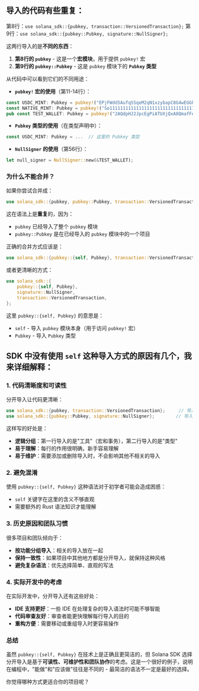 ## 导入的代码有些重复：

第8行：`use solana_sdk::{pubkey, transaction::VersionedTransaction};`
第9行：`use solana_sdk::{pubkey::Pubkey, signature::NullSigner};`

这两行导入的是**不同的东西**：

1. **第8行的 `pubkey`** - 这是一个**宏模块**，用于提供 `pubkey!` 宏
2. **第9行的 `pubkey::Pubkey`** - 这是 `pubkey` 模块下的 **`Pubkey` 类型**

从代码中可以看到它们的不同用途：

- **`pubkey!` 宏的使用**（第11-14行）：
```rust
const USDC_MINT: Pubkey = pubkey!("EPjFWdd5AufqSSqeM2qN1xzybapC8G4wEGGkZwyTDt1v");
const NATIVE_MINT: Pubkey = pubkey!("So11111111111111111111111111111111111111112");
pub const TEST_WALLET: Pubkey = pubkey!("2AQdpHJ2JpcEgPiATUXjQxA8QmafFegfQwSLWSprPicm");
```

- **`Pubkey` 类型的使用**（在类型声明中）：
```rust
const USDC_MINT: Pubkey = ...  // 这里的 Pubkey 类型
```

- **`NullSigner` 的使用**（第56行）：
```rust
let null_signer = NullSigner::new(&TEST_WALLET);
```

### 为什么不能合并？

如果你尝试合并成：

```rust
use solana_sdk::{pubkey, pubkey::Pubkey, transaction::VersionedTransaction, signature::NullSigner};
```

这在语法上是**重复**的，因为：
- `pubkey` 已经导入了整个 `pubkey` 模块
- `pubkey::Pubkey` 是在已经导入的 `pubkey` 模块中的一个项目

正确的合并方式应该是：
```rust
use solana_sdk::{pubkey::{self, Pubkey}, transaction::VersionedTransaction, signature::NullSigner};
```

或者更清晰的方式：
```rust
use solana_sdk::{
    pubkey::{self, Pubkey},
    signature::NullSigner,
    transaction::VersionedTransaction,
};
```

这里 `pubkey::{self, Pubkey}` 的意思是：
- `self` - 导入 `pubkey` 模块本身（用于访问 `pubkey!` 宏）
- `Pubkey` - 导入 `Pubkey` 类型


## SDK 中没有使用 `self` 这种导入方式的原因有几个，我来详细解释：

###  1. **代码清晰度和可读性**

分开导入让代码更清晰：
```rust
use solana_sdk::{pubkey, transaction::VersionedTransaction};     // 导入宏和事务类型
use solana_sdk::{pubkey::Pubkey, signature::NullSigner};        // 导入具体类型
```

这样写的好处是：
- **逻辑分组**：第一行导入的是"工具"（宏和事务），第二行导入的是"类型"
- **易于理解**：每行的作用很明确，新手容易理解
- **易于维护**：需要添加或删除导入时，不会影响其他不相关的导入

### 2. **避免混淆**

使用 `pubkey::{self, Pubkey}` 这种语法对于初学者可能会造成困惑：
- `self` 关键字在这里的含义不够直观
- 需要额外的 Rust 语法知识才能理解

### 3. **历史原因和团队习惯**

很多项目和团队倾向于：
- **按功能分组导入**：相关的导入放在一起
- **保持一致性**：如果项目中其他地方都是分开导入，就保持这种风格
- **避免复杂语法**：优先选择简单、直观的写法

### 4. **实际开发中的考虑**

在实际开发中，分开导入还有这些好处：
- **IDE 支持更好**：一些 IDE 在处理复杂的导入语法时可能不够智能
- **代码审查友好**：审查者能更快理解每行导入的目的
- **重构方便**：需要移动或重组导入时更容易操作

### 总结

虽然 `pubkey::{self, Pubkey}` 在技术上是正确且更简洁的，但 Solana SDK 选择分开导入是基于**可读性、可维护性和团队协作**的考虑。这是一个很好的例子，说明在编程中，"能做"和"应该做"往往是不同的 - 最简洁的语法不一定是最好的选择。

你觉得哪种方式更适合你的项目呢？